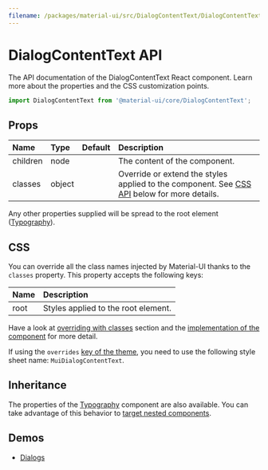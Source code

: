 ```yaml
---
filename: /packages/material-ui/src/DialogContentText/DialogContentText.js
---
```


<!--- This documentation is automatically generated, do not try to edit it. -->

# DialogContentText API

<p class="description">The API documentation of the DialogContentText React component. Learn more about the properties and the CSS customization points.</p>

```js
import DialogContentText from '@material-ui/core/DialogContentText';
```



## Props

| Name | Type | Default | Description |
|:-----|:-----|:--------|:------------|
| <span class="prop-name">children</span> | <span class="prop-type">node</span> |   | The content of the component. |
| <span class="prop-name">classes</span> | <span class="prop-type">object</span> |   | Override or extend the styles applied to the component. See [CSS API](#css) below for more details. |

Any other properties supplied will be spread to the root element ([Typography](/api/typography/)).

## CSS

You can override all the class names injected by Material-UI thanks to the `classes` property.
This property accepts the following keys:


| Name | Description |
|:-----|:------------|
| <span class="prop-name">root</span> | Styles applied to the root element.

Have a look at [overriding with classes](/customization/overrides/#overriding-with-classes) section
and the [implementation of the component](https://github.com/mui-org/material-ui/blob/master/packages/material-ui/src/DialogContentText/DialogContentText.js)
for more detail.

If using the `overrides` [key of the theme](/customization/themes/#css),
you need to use the following style sheet name: `MuiDialogContentText`.

## Inheritance

The properties of the [Typography](/api/typography/) component are also available.
You can take advantage of this behavior to [target nested components](/guides/api/#spread).

## Demos

- [Dialogs](/demos/dialogs/)

